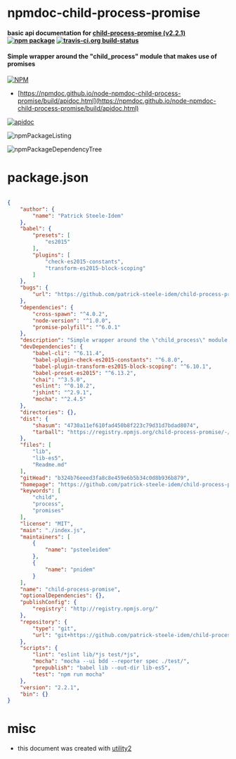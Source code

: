 # npmdoc-child-process-promise

#### basic api documentation for  [child-process-promise (v2.2.1)](https://github.com/patrick-steele-idem/child-process-promise#readme)  [![npm package](https://img.shields.io/npm/v/npmdoc-child-process-promise.svg?style=flat-square)](https://www.npmjs.org/package/npmdoc-child-process-promise) [![travis-ci.org build-status](https://api.travis-ci.org/npmdoc/node-npmdoc-child-process-promise.svg)](https://travis-ci.org/npmdoc/node-npmdoc-child-process-promise)

#### Simple wrapper around the "child_process" module that makes use of promises

[![NPM](https://nodei.co/npm/child-process-promise.png?downloads=true&downloadRank=true&stars=true)](https://www.npmjs.com/package/child-process-promise)

- [https://npmdoc.github.io/node-npmdoc-child-process-promise/build/apidoc.html](https://npmdoc.github.io/node-npmdoc-child-process-promise/build/apidoc.html)

[![apidoc](https://npmdoc.github.io/node-npmdoc-child-process-promise/build/screenCapture.buildCi.browser.%252Ftmp%252Fbuild%252Fapidoc.html.png)](https://npmdoc.github.io/node-npmdoc-child-process-promise/build/apidoc.html)

![npmPackageListing](https://npmdoc.github.io/node-npmdoc-child-process-promise/build/screenCapture.npmPackageListing.svg)

![npmPackageDependencyTree](https://npmdoc.github.io/node-npmdoc-child-process-promise/build/screenCapture.npmPackageDependencyTree.svg)



# package.json

```json

{
    "author": {
        "name": "Patrick Steele-Idem"
    },
    "babel": {
        "presets": [
            "es2015"
        ],
        "plugins": [
            "check-es2015-constants",
            "transform-es2015-block-scoping"
        ]
    },
    "bugs": {
        "url": "https://github.com/patrick-steele-idem/child-process-promise/issues"
    },
    "dependencies": {
        "cross-spawn": "^4.0.2",
        "node-version": "^1.0.0",
        "promise-polyfill": "^6.0.1"
    },
    "description": "Simple wrapper around the \"child_process\" module that makes use of promises",
    "devDependencies": {
        "babel-cli": "^6.11.4",
        "babel-plugin-check-es2015-constants": "^6.8.0",
        "babel-plugin-transform-es2015-block-scoping": "^6.10.1",
        "babel-preset-es2015": "^6.13.2",
        "chai": "^3.5.0",
        "eslint": "^0.10.2",
        "jshint": "^2.9.1",
        "mocha": "^2.4.5"
    },
    "directories": {},
    "dist": {
        "shasum": "4730a11ef610fad450b8f223c79d31d7bdad8074",
        "tarball": "https://registry.npmjs.org/child-process-promise/-/child-process-promise-2.2.1.tgz"
    },
    "files": [
        "lib",
        "lib-es5",
        "Readme.md"
    ],
    "gitHead": "b324b76eeed3fa8c8e459e6b5b34c0d8b936b879",
    "homepage": "https://github.com/patrick-steele-idem/child-process-promise#readme",
    "keywords": [
        "child",
        "process",
        "promises"
    ],
    "license": "MIT",
    "main": "./index.js",
    "maintainers": [
        {
            "name": "psteeleidem"
        },
        {
            "name": "pnidem"
        }
    ],
    "name": "child-process-promise",
    "optionalDependencies": {},
    "publishConfig": {
        "registry": "http://registry.npmjs.org/"
    },
    "repository": {
        "type": "git",
        "url": "git+https://github.com/patrick-steele-idem/child-process-promise.git"
    },
    "scripts": {
        "lint": "eslint lib/*js test/*js",
        "mocha": "mocha --ui bdd --reporter spec ./test/",
        "prepublish": "babel lib --out-dir lib-es5",
        "test": "npm run mocha"
    },
    "version": "2.2.1",
    "bin": {}
}
```



# misc
- this document was created with [utility2](https://github.com/kaizhu256/node-utility2)
